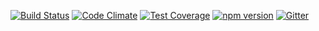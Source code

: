 
[![Build Status](https://travis-ci.org/octoblu/nanocyte-node-registry-local.svg?branch=master)](https://travis-ci.org/octoblu/nanocyte-node-registry-local)
[![Code Climate](https://codeclimate.com/github/octoblu/nanocyte-node-registry-local/badges/gpa.svg)](https://codeclimate.com/github/octoblu/nanocyte-node-registry-local)
[![Test Coverage](https://codeclimate.com/github/octoblu/nanocyte-node-registry-local/badges/coverage.svg)](https://codeclimate.com/github/octoblu/nanocyte-node-registry-local)
[![npm version](https://badge.fury.io/js/nanocyte-node-registry-local.svg)](http://badge.fury.io/js/nanocyte-node-registry-local)
[![Gitter](https://badges.gitter.im/octoblu/help.svg)](https://gitter.im/octoblu/help)
